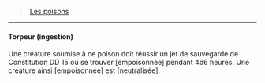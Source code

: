 ﻿---
!GenericItem
Id: poisons_hd.md#torpeur-ingestion
ParentLink: poisons_hd.md#les-poisons
Name: Torpeur (ingestion)
ParentName: Les poisons
NameLevel: 4
Attributes: {}
---
> [Les poisons](hd_poisons.md)

---

#### Torpeur (ingestion)

Une créature soumise à ce poison doit réussir un jet de sauvegarde de Constitution DD 15 ou se trouver [empoisonnée] pendant 4d6 heures. Une créature ainsi [empoisonnée] est [neutralisée].

